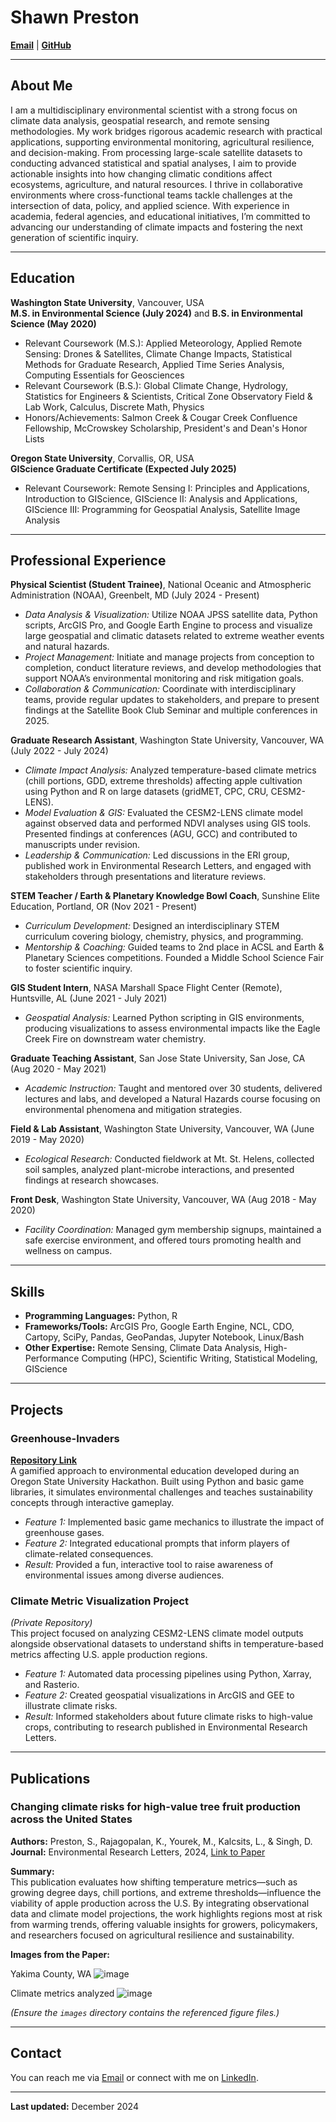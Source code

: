 # Shawn Preston

**[Email](mailto:shawnxpreston@gmail.com)** | **[GitHub](https://github.com/shawnatwsu)**

---

## About Me

I am a multidisciplinary environmental scientist with a strong focus on climate data analysis, geospatial research, and remote sensing methodologies. My work bridges rigorous academic research with practical applications, supporting environmental monitoring, agricultural resilience, and decision-making. From processing large-scale satellite datasets to conducting advanced statistical and spatial analyses, I aim to provide actionable insights into how changing climatic conditions affect ecosystems, agriculture, and natural resources. I thrive in collaborative environments where cross-functional teams tackle challenges at the intersection of data, policy, and applied science. With experience in academia, federal agencies, and educational initiatives, I’m committed to advancing our understanding of climate impacts and fostering the next generation of scientific inquiry.

---

## Education

**Washington State University**, Vancouver, USA  
**M.S. in Environmental Science (July 2024)** and **B.S. in Environmental Science (May 2020)**  
- Relevant Coursework (M.S.): Applied Meteorology, Applied Remote Sensing: Drones & Satellites, Climate Change Impacts, Statistical Methods for Graduate Research, Applied Time Series Analysis, Computing Essentials for Geosciences  
- Relevant Coursework (B.S.): Global Climate Change, Hydrology, Statistics for Engineers & Scientists, Critical Zone Observatory Field & Lab Work, Calculus, Discrete Math, Physics  
- Honors/Achievements: Salmon Creek & Cougar Creek Confluence Fellowship, McCrowskey Scholarship, President's and Dean's Honor Lists

**Oregon State University**, Corvallis, OR, USA  
**GIScience Graduate Certificate (Expected July 2025)**  
- Relevant Coursework: Remote Sensing I: Principles and Applications, Introduction to GIScience, GIScience II: Analysis and Applications, GIScience III: Programming for Geospatial Analysis, Satellite Image Analysis

---

## Professional Experience

**Physical Scientist (Student Trainee)**, National Oceanic and Atmospheric Administration (NOAA), Greenbelt, MD (July 2024 - Present)  
- *Data Analysis & Visualization:* Utilize NOAA JPSS satellite data, Python scripts, ArcGIS Pro, and Google Earth Engine to process and visualize large geospatial and climatic datasets related to extreme weather events and natural hazards.  
- *Project Management:* Initiate and manage projects from conception to completion, conduct literature reviews, and develop methodologies that support NOAA’s environmental monitoring and risk mitigation goals.  
- *Collaboration & Communication:* Coordinate with interdisciplinary teams, provide regular updates to stakeholders, and prepare to present findings at the Satellite Book Club Seminar and multiple conferences in 2025.

**Graduate Research Assistant**, Washington State University, Vancouver, WA (July 2022 - July 2024)  
- *Climate Impact Analysis:* Analyzed temperature-based climate metrics (chill portions, GDD, extreme thresholds) affecting apple cultivation using Python and R on large datasets (gridMET, CPC, CRU, CESM2-LENS).  
- *Model Evaluation & GIS:* Evaluated the CESM2-LENS climate model against observed data and performed NDVI analyses using GIS tools. Presented findings at conferences (AGU, GCC) and contributed to manuscripts under revision.  
- *Leadership & Communication:* Led discussions in the ERI group, published work in Environmental Research Letters, and engaged with stakeholders through presentations and literature reviews.

**STEM Teacher / Earth & Planetary Knowledge Bowl Coach**, Sunshine Elite Education, Portland, OR (Nov 2021 - Present)  
- *Curriculum Development:* Designed an interdisciplinary STEM curriculum covering biology, chemistry, physics, and programming.  
- *Mentorship & Coaching:* Guided teams to 2nd place in ACSL and Earth & Planetary Sciences competitions. Founded a Middle School Science Fair to foster scientific inquiry.

**GIS Student Intern**, NASA Marshall Space Flight Center (Remote), Huntsville, AL (June 2021 - July 2021)  
- *Geospatial Analysis:* Learned Python scripting in GIS environments, producing visualizations to assess environmental impacts like the Eagle Creek Fire on downstream water chemistry.

**Graduate Teaching Assistant**, San Jose State University, San Jose, CA (Aug 2020 - May 2021)  
- *Academic Instruction:* Taught and mentored over 30 students, delivered lectures and labs, and developed a Natural Hazards course focusing on environmental phenomena and mitigation strategies.

**Field & Lab Assistant**, Washington State University, Vancouver, WA (June 2019 - May 2020)  
- *Ecological Research:* Conducted fieldwork at Mt. St. Helens, collected soil samples, analyzed plant-microbe interactions, and presented findings at research showcases.

**Front Desk**, Washington State University, Vancouver, WA (Aug 2018 - May 2020)  
- *Facility Coordination:* Managed gym membership signups, maintained a safe exercise environment, and offered tours promoting health and wellness on campus.

---

## Skills

- **Programming Languages:** Python, R  
- **Frameworks/Tools:** ArcGIS Pro, Google Earth Engine, NCL, CDO, Cartopy, SciPy, Pandas, GeoPandas, Jupyter Notebook, Linux/Bash  
- **Other Expertise:** Remote Sensing, Climate Data Analysis, High-Performance Computing (HPC), Scientific Writing, Statistical Modeling, GIScience

---

## Projects

### Greenhouse-Invaders  
**[Repository Link](https://github.com/shawnatwsu/Greenhouse-Invaders)**  
A gamified approach to environmental education developed during an Oregon State University Hackathon. Built using Python and basic game libraries, it simulates environmental challenges and teaches sustainability concepts through interactive gameplay.

- *Feature 1:* Implemented basic game mechanics to illustrate the impact of greenhouse gases.  
- *Feature 2:* Integrated educational prompts that inform players of climate-related consequences.  
- *Result:* Provided a fun, interactive tool to raise awareness of environmental issues among diverse audiences.

### Climate Metric Visualization Project  
*(Private Repository)*  
This project focused on analyzing CESM2-LENS climate model outputs alongside observational datasets to understand shifts in temperature-based metrics affecting U.S. apple production regions.

- *Feature 1:* Automated data processing pipelines using Python, Xarray, and Rasterio.  
- *Feature 2:* Created geospatial visualizations in ArcGIS and GEE to illustrate climate risks.  
- *Result:* Informed stakeholders about future climate risks to high-value crops, contributing to research published in Environmental Research Letters.

---

## Publications

### Changing climate risks for high-value tree fruit production across the United States  
**Authors:** Preston, S., Rajagopalan, K., Yourek, M., Kalcsits, L., & Singh, D.  
**Journal:** Environmental Research Letters, 2024, [Link to Paper](https://iopscience.iop.org/article/10.1088/1748-9326/ad90f4/meta)

**Summary:**  
This publication evaluates how shifting temperature metrics—such as growing degree days, chill portions, and extreme thresholds—influence the viability of apple production across the U.S. By integrating observational data and climate model projections, the work highlights regions most at risk from warming trends, offering valuable insights for growers, policymakers, and researchers focused on agricultural resilience and sustainability.

**Images from the Paper:**

Yakima County, WA ![image](https://github.com/user-attachments/assets/e2bf4775-0aab-45f6-8ba2-d72093929184)


Climate metrics analyzed ![image](https://github.com/user-attachments/assets/d5512997-5f61-43fe-bcb9-0e492ad1362e)


*(Ensure the `images` directory contains the referenced figure files.)*

---

## Contact

You can reach me via [Email](mailto:shawn_preston@wsu.edu) or connect with me on [LinkedIn](YOUR_LINKEDIN_URL).

---

**Last updated:** December 2024
